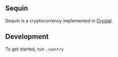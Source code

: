 ## Sequin

Sequin is a cryptocurrency implemented in [Crystal][crystal].

## Development

To get started, run `./sentry`

[crystal]:https://crystal-lang.org/
